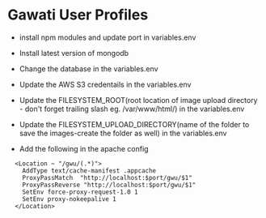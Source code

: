 # Gawati User Profiles

  * install npm modules and update port in variables.env

  * Install latest version of mongodb

  * Change the database in the variables.env

  * Update the AWS S3 credentails in the variables.env

  * Update the FILESYSTEM_ROOT(root location of image upload directory - don't forget trailing slash eg. /var/www/html/) in the variables.env

  * Update the FILESYSTEM_UPLOAD_DIRECTORY(name of the folder to save the images-create the folder as well) in the variables.env

  * Add the following in the apache config
  ```
    <Location ~ "/gwu/(.*)">
      AddType text/cache-manifest .appcache
      ProxyPassMatch  "http://localhost:$port/gwu/$1"
      ProxyPassReverse "http://localhost:$port/gwu/$1"
      SetEnv force-proxy-request-1.0 1
      SetEnv proxy-nokeepalive 1
    </Location>
  ```
